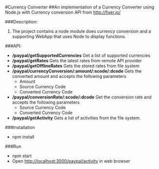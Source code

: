 #Currency Converter
##An implementation of a Currency Converter using Node.js with Currency conversion API from http://fixer.io/

###Description:

1. The project contains a node module does currency conversion and a supporting WebApp that uses Node to display functions.

###API:

* **/paypal/getSupportedCurrencies** Get a list of supported currencies
* **/paypal/getRates** Gets the latest rates from remote API provider
* **/paypal/getOfflineRates**  Gets the stored rates from file system
* **/paypal/currencyConversion/:amount/:scode/:dcode** Gets the converted amount and accepts the following parameters
	- Amount
	- Source Currency Code
	- Converted Currency Code
* **/paypal/conversionRate/:scode/:dcode** Get the conversion rate and accepts the following parameters
	- Source Currency Code
	- Converted Currency Code
* **/paypal/getActivity** Gets a list of activities from the file system.


###Installation

* npm install 


###Run

* npm start
* Open [http://localhost:3000/paypal/activity](http://localhost:3000/paypal/activity) in web browser